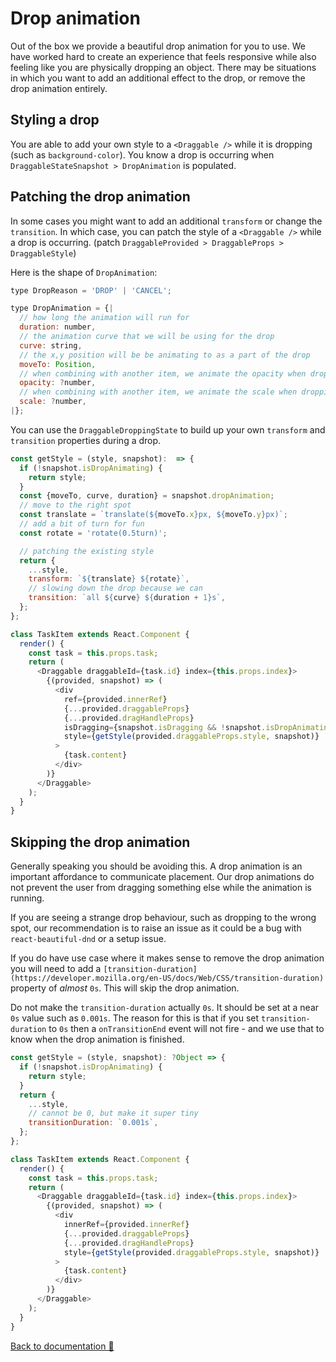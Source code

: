 # Drop animation

Out of the box we provide a beautiful drop animation for you to use. We have worked hard to create an experience that feels responsive while also feeling like you are physically dropping an object. There may be situations in which you want to add an additional effect to the drop, or remove the drop animation entirely.

## Styling a drop

You are able to add your own style to a `<Draggable />` while it is dropping (such as `background-color`). You know a drop is occurring when `DraggableStateSnapshot > DropAnimation` is populated.

## Patching the drop animation

In some cases you might want to add an additional `transform` or change the `transition`. In which case, you can patch the style of a `<Draggable />` while a drop is occurring. (patch `DraggableProvided > DraggableProps > DraggableStyle`)

Here is the shape of `DropAnimation`:

```js
type DropReason = 'DROP' | 'CANCEL';

type DropAnimation = {|
  // how long the animation will run for
  duration: number,
  // the animation curve that we will be using for the drop
  curve: string,
  // the x,y position will be be animating to as a part of the drop
  moveTo: Position,
  // when combining with another item, we animate the opacity when dropping
  opacity: ?number,
  // when combining with another item, we animate the scale when dropping
  scale: ?number,
|};
```

You can use the `DraggableDroppingState` to build up your own `transform` and `transition` properties during a drop.

```js
const getStyle = (style, snapshot):  => {
  if (!snapshot.isDropAnimating) {
    return style;
  }
  const {moveTo, curve, duration} = snapshot.dropAnimation;
  // move to the right spot
  const translate = `translate(${moveTo.x}px, ${moveTo.y}px)`;
  // add a bit of turn for fun
  const rotate = 'rotate(0.5turn)';

  // patching the existing style
  return {
    ...style,
    transform: `${translate} ${rotate}`,
    // slowing down the drop because we can
    transition: `all ${curve} ${duration + 1}s`,
  };
};

class TaskItem extends React.Component {
  render() {
    const task = this.props.task;
    return (
      <Draggable draggableId={task.id} index={this.props.index}>
        {(provided, snapshot) => (
          <div
            ref={provided.innerRef}
            {...provided.draggableProps}
            {...provided.dragHandleProps}
            isDragging={snapshot.isDragging && !snapshot.isDropAnimating}
            style={getStyle(provided.draggableProps.style, snapshot)}
          >
            {task.content}
          </div>
        )}
      </Draggable>
    );
  }
}
```

## Skipping the drop animation

Generally speaking you should be avoiding this. A drop animation is an important affordance to communicate placement. Our drop animations do not prevent the user from dragging something else while the animation is running.

If you are seeing a strange drop behaviour, such as dropping to the wrong spot, our recommendation is to raise an issue as it could be a bug with `react-beautiful-dnd` or a setup issue.

If you do have use case where it makes sense to remove the drop animation you will need to add a `[transition-duration](https://developer.mozilla.org/en-US/docs/Web/CSS/transition-duration)` property of _almost_ `0s`. This will skip the drop animation.

Do not make the `transition-duration` actually `0s`. It should be set at a near `0s` value such as `0.001s`. The reason for this is that if you set `transition-duration` to `0s` then a `onTransitionEnd` event will not fire - and we use that to know when the drop animation is finished.

```js
const getStyle = (style, snapshot): ?Object => {
  if (!snapshot.isDropAnimating) {
    return style;
  }
  return {
    ...style,
    // cannot be 0, but make it super tiny
    transitionDuration: `0.001s`,
  };
};

class TaskItem extends React.Component {
  render() {
    const task = this.props.task;
    return (
      <Draggable draggableId={task.id} index={this.props.index}>
        {(provided, snapshot) => (
          <div
            innerRef={provided.innerRef}
            {...provided.draggableProps}
            {...provided.dragHandleProps}
            style={getStyle(provided.draggableProps.style, snapshot)}
          >
            {task.content}
          </div>
        )}
      </Draggable>
    );
  }
}
```

[Back to documentation 📖](/README.md#documentation-)
